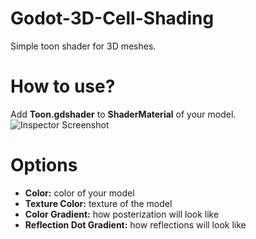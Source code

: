 # Godot-3D-Cell-Shading
Simple toon shader for 3D meshes.

# How to use? #
Add **Toon.gdshader** to **ShaderMaterial** of your model.
![Inspector Screenshot](https://imgur.com/IBAKQBT.png)

# Options #
* **Color:** color of your model
* **Texture Color:** texture of the model
* **Color Gradient:** how posterization will look like
* **Reflection Dot Gradient:** how reflections will look like
